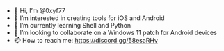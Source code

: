 - 👋 Hi, I’m @0xyf77
- 👀 I’m interested in creating tools for iOS and Android
- 🌱 I’m currently learning Shell and Python
- 💞️ I’m looking to collaborate on a Windows 11 patch for Android devices
- 📫 How to reach me: https://discord.gg/58esaRHv

<!---
0xyf77/0xyf77 is a ✨ special ✨ repository because its `README.md` (this file) appears on your GitHub profile.
You can click the Preview link to take a look at your changes.
--->
